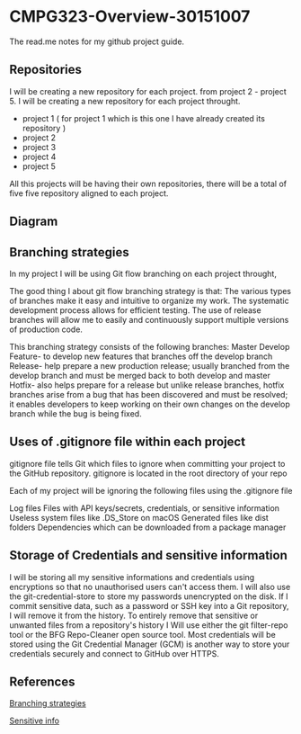 # CMPG323-Overview-30151007
 The read.me notes for my github project guide.

## Repositories
I will be creating a new repository for each project. from project 2 - project 5.
I will be creating a new repository for each project throught.

* project 1 ( for project 1 which is this one I have already created its repository )
* project 2
* project 3
* project 4
* project 5


All this projects will be having their own repositories, there will be a total of five five repository aligned to each project.

## Diagram




## Branching strategies
In my project I will be using Git flow branching on each project throught,

The good thing I about git flow branching strategy is that:
The various types of branches make it easy and intuitive to organize my work.
The systematic development process allows for efficient testing.
The use of release branches will allow me to easily and continuously support multiple versions of production code.

This branching strategy consists of the following branches:
Master 
Develop
Feature- to develop new features that branches off the develop branch 
Release- help prepare a new production release; usually branched from the develop branch and must be merged back to both develop and master
Hotfix- also helps prepare for a release but unlike release branches, hotfix branches arise from a bug that has been discovered and must be resolved; it enables developers to keep working on their own changes on the develop branch while the bug is being fixed.

## Uses of .gitignore file within each project

gitignore file tells Git which files to ignore when committing your project to the GitHub repository. gitignore is located in the root directory of your repo

Each of my project will  be ignoring the  following files using the  .gitignore file

Log files
Files with API keys/secrets, credentials, or sensitive information
Useless system files like .DS_Store on macOS
Generated files like dist folders
Dependencies which can be downloaded from a package manager

## Storage of Credentials and sensitive information
 I will be storing all my sensitive informations and credentials using encryptions so that no unauthorised users can't access them.
 I will also use the  git-credential-store to store my passwords unencrypted on the disk.
 If I commit sensitive data, such as a password or SSH key into a Git repository, I will  remove it from the history. To entirely remove  that sensitive  or unwanted files from a repository's history I Will use either the git filter-repo tool or the BFG Repo-Cleaner open source tool.
Most credentials will be stored using the Git Credential Manager (GCM) is another way to store your credentials securely and connect to GitHub over HTTPS. 
 
 ## References
 [Branching strategies](https://www.flagship.io/git-branching-strategies/)
 
 [Sensitive info](https://docs.github.com/en/actions/security-guides/encrypted-secrets)
